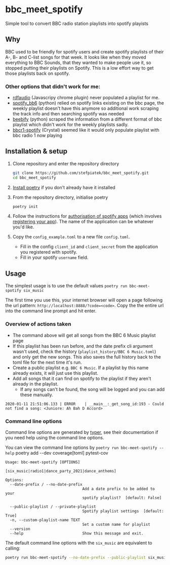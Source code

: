 # bbc_meet_spotify
Simple tool to convert BBC radio station playlists into spotify playists

## Why

BBC used to be friendly for spotify users and create spotify playlists of their A-, B- and C-list songs for that week.
It looks like when they moved everything to BBC Sounds, that they wanted to make people use it, so stopped putting
their playlists on Spotify. This is a low effort way to get those playlists back on spotify.

### Other options that didn't work for me:

- [rdfaudio](https://github.com/hubgit/rdfaudio)  (Javascripy chrome plugin) never populated a playlist for me.
- [spotify_bb6](https://github.com/louridas/spotify_bbc6/blob/master/spotify_bbc6.py) (python) relied on spotify 
  links existing on the bbc page, the weekly playlist doesn't have this anymore so additional work 
  scraping the track info and then searching spotify was needed
- [beebify](https://github.com/adamobeng/beebify) (python) scraped the information from a different format
  of bbc playlist which didn't work for the weekly playlists sadly.
- [bbcr1-spotify](https://github.com/denysvitali/bbcr1-spotify) (Crystal) seemed like it would only populate playlist 
  with bbc radio 1 now playing
  
## Installation & setup

1. Clone repository and enter the repository directory

    ```bash
    git clone https://github.com/stefpiatek/bbc_meet_spotify.git
    cd bbc_meet_spotify
    ```

1. [Install poetry](https://python-poetry.org/docs/#installation) if you don't already have it installed

1. From the repository directory, initialise poetry

   ```bash
   poetry init
   ```

1. Follow the instructions for [authorisation of spotify apps](https://spotipy.readthedocs.io/en/latest/#authorized-requests)
   (which involves [registering your app](https://developer.spotify.com/dashboard/)). 
   The name of the application can be whatever you'd like. 

1. Copy the `config_example.toml` to a new file `config.toml`.
   - Fill in the config `client_id` and `client_secret` from the application you registered with spotify.
   - Fill in your spotify `username` field.


## Usage

The simplest usage is to use the default values `poetry run bbc-meet-spotify six_music`

The first time you use this, your internet browser will open a page following the url pattern: 
`http://localhost:8888/?code=<code>`. Copy the the entire url into the command line prompt and hit enter.

### Overview of actions taken

- The command above will get all songs from the BBC 6 Music playlist page
- If this playlist has been run before, and the date prefix cli argument wasn't used,
  check the history (`playlist_history/BBC 6 Music.toml`) and only get the new songs.
  This also saves the full history back to the toml file for the next time it's run. 
- Create a public playlist e.g. `BBC 6 Music`.
  If a playlist by this name already exists, it will just use this playlist.
- Add all songs that it can find on spotify to the playlist if they aren't already in the playlist.
    - If any songs can't be found, the song will be logged and you can add these manually.

`2020-01-11 21:51:06.133 | ERROR    | __main__:_get_song_id:193 - Could not find a song: <Juniore: Ah Bah D Accord>`

    

### Command line options

Command line options are generated by [typer](https://typer.tiangolo.com/), 
see their documentation if you need help using the command line options.  


You can view the command line options by `poetry run bbc-meet-spotify --help`
poetry add --dev coverage[toml] pytest-cov
```text
Usage: bbc-meet-spotify [OPTIONS] 
                        [six_music|radio1|dance_party_2021|dance_anthems]

Options:
  --date-prefix / --no-date-prefix
                                  Add a date prefix to be added to your
                                  spotify playlist?  [default: False]

  --public-playlist / --private-playlist
                                  Spotify playlist settings  [default: True]
  -n, --custom-playlist-name TEXT
                                  Set a custom name for playlist
  --version
  --help                          Show this message and exit.
```

The default command line options with the `six_music` are equivalent to calling: 

```bash
poetry run bbc-meet-spotify --no-date-prefix --public-playlist six_music
```

